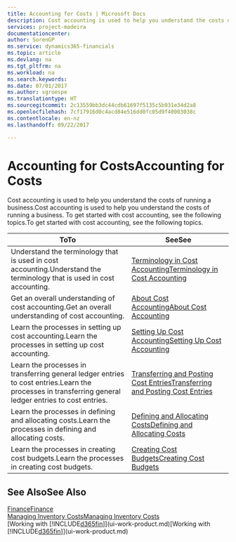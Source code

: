 ```yaml
---
title: Accounting for Costs | Microsoft Docs
description: Cost accounting is used to help you understand the costs of running a business. To get started with cost accounting, see the following topics.
services: project-madeira
documentationcenter: 
author: SorenGP
ms.service: dynamics365-financials
ms.topic: article
ms.devlang: na
ms.tgt_pltfrm: na
ms.workload: na
ms.search.keywords: 
ms.date: 07/01/2017
ms.author: sgroespe
ms.translationtype: HT
ms.sourcegitcommit: 2c13559bb3dc44cdb61697f5135c5b931e34d2a8
ms.openlocfilehash: 7cf17916d0c4acd84e516dd0fc05d9f40003038c
ms.contentlocale: en-nz
ms.lasthandoff: 09/22/2017

---
```

# <a name="accounting-for-costs"></a><span data-ttu-id="af550-104">Accounting for Costs</span><span class="sxs-lookup"><span data-stu-id="af550-104">Accounting for Costs</span></span>
<span data-ttu-id="af550-105">Cost accounting is used to help you understand the costs of running a business.</span><span class="sxs-lookup"><span data-stu-id="af550-105">Cost accounting is used to help you understand the costs of running a business.</span></span> <span data-ttu-id="af550-106">To get started with cost accounting, see the following topics.</span><span class="sxs-lookup"><span data-stu-id="af550-106">To get started with cost accounting, see the following topics.</span></span>  

|<span data-ttu-id="af550-107">To</span><span class="sxs-lookup"><span data-stu-id="af550-107">To</span></span>|<span data-ttu-id="af550-108">See</span><span class="sxs-lookup"><span data-stu-id="af550-108">See</span></span>|  
|--------|---------|  
|<span data-ttu-id="af550-109">Understand the terminology that is used in cost accounting.</span><span class="sxs-lookup"><span data-stu-id="af550-109">Understand the terminology that is used in cost accounting.</span></span>|[<span data-ttu-id="af550-110">Terminology in Cost Accounting</span><span class="sxs-lookup"><span data-stu-id="af550-110">Terminology in Cost Accounting</span></span>](finance-terminology-in-cost-accounting.md)|  
|<span data-ttu-id="af550-111">Get an overall understanding of cost accounting.</span><span class="sxs-lookup"><span data-stu-id="af550-111">Get an overall understanding of cost accounting.</span></span>|[<span data-ttu-id="af550-112">About Cost Accounting</span><span class="sxs-lookup"><span data-stu-id="af550-112">About Cost Accounting</span></span>](finance-about-cost-accounting.md)|  
|<span data-ttu-id="af550-113">Learn the processes in setting up cost accounting.</span><span class="sxs-lookup"><span data-stu-id="af550-113">Learn the processes in setting up cost accounting.</span></span>|[<span data-ttu-id="af550-114">Setting Up Cost Accounting</span><span class="sxs-lookup"><span data-stu-id="af550-114">Setting Up Cost Accounting</span></span>](finance-set-up-cost-accounting.md)|  
|<span data-ttu-id="af550-115">Learn the processes in transferring general ledger entries to cost entries.</span><span class="sxs-lookup"><span data-stu-id="af550-115">Learn the processes in transferring general ledger entries to cost entries.</span></span>|[<span data-ttu-id="af550-116">Transferring and Posting Cost Entries</span><span class="sxs-lookup"><span data-stu-id="af550-116">Transferring and Posting Cost Entries</span></span>](finance-transfer-and-post-cost-entries.md)|  
|<span data-ttu-id="af550-117">Learn the processes in defining and allocating costs.</span><span class="sxs-lookup"><span data-stu-id="af550-117">Learn the processes in defining and allocating costs.</span></span>|[<span data-ttu-id="af550-118">Defining and Allocating Costs</span><span class="sxs-lookup"><span data-stu-id="af550-118">Defining and Allocating Costs</span></span>](finance-define-and-allocate-costs.md)|  
|<span data-ttu-id="af550-119">Learn the processes in creating cost budgets.</span><span class="sxs-lookup"><span data-stu-id="af550-119">Learn the processes in creating cost budgets.</span></span>|[<span data-ttu-id="af550-120">Creating Cost Budgets</span><span class="sxs-lookup"><span data-stu-id="af550-120">Creating Cost Budgets</span></span>](finance-create-cost-budgets.md)|  

## <a name="see-also"></a><span data-ttu-id="af550-121">See Also</span><span class="sxs-lookup"><span data-stu-id="af550-121">See Also</span></span>  
[<span data-ttu-id="af550-122">Finance</span><span class="sxs-lookup"><span data-stu-id="af550-122">Finance</span></span>](finance.md)  
[<span data-ttu-id="af550-123">Managing Inventory Costs</span><span class="sxs-lookup"><span data-stu-id="af550-123">Managing Inventory Costs</span></span>](finance-manage-inventory-costs.md)  
<span data-ttu-id="af550-124">[Working with [!INCLUDE[d365fin](includes/d365fin_md.md)]](ui-work-product.md)</span><span class="sxs-lookup"><span data-stu-id="af550-124">[Working with [!INCLUDE[d365fin](includes/d365fin_md.md)]](ui-work-product.md)</span></span>

